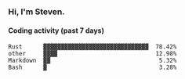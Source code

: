 ### Hi, I'm Steven.

#### Coding activity (past 7 days)
```
Rust      ▓▓▓▓▓▓▓▓▓▓▓▓▓▓▓▓▓▓▓▓▓▓▓▓▓▓▓▓▓▓  78.42%
other     ▓▓▓▓                            12.98%
Markdown  ▓▓                               5.32%
Bash      ▓                                3.28%
```
